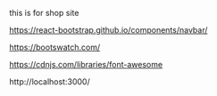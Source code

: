 this is for shop site


https://react-bootstrap.github.io/components/navbar/

https://bootswatch.com/

https://cdnjs.com/libraries/font-awesome


http://localhost:3000/